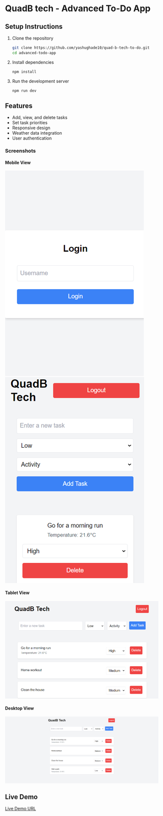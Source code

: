 # QuadB tech - Advanced To-Do App

## Setup Instructions
1. Clone the repository
    ```bash
    git clone https://github.com/yashughade10/quad-b-tech-to-do.git
    cd advanced-todo-app
    ```
2. Install dependencies
    ```bash
    npm install
    ```
3. Run the development server
    ```bash
    npm run dev
    ```

## Features
- Add, view, and delete tasks
- Set task priorities
- Responsive design
- Weather data integration
- User authentication

### Screenshots
#### Mobile View
![Mobile View](./src/assets/mobile-login-view.png)
![Mobile View](./src/assets/mobile-view-ro-do-list.png)

#### Tablet View
![Tablet View](./src/assets/tab-view-to-do-list.png)

#### Desktop View
![Desktop View](./src/assets/desktop-view-to-do-list.png)

## Live Demo
[Live Demo URL](https://quad-b-tech-to-do-list.vercel.app/)
